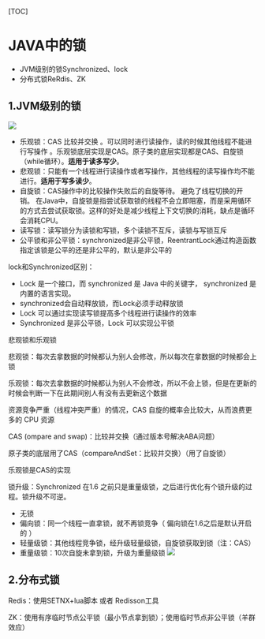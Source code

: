 

[TOC]



# JAVA中的锁

- JVM级别的锁Synchronized、lock
- 分布式锁ReRdis、ZK



## 1.JVM级别的锁

![](https://gitee.com/domineering_red_tide/image/raw/master/image/20210614083133.png)



- 乐观锁：CAS ⽐较并交换 。可以同时进行读操作，读的时候其他线程不能进行写操作 。乐观锁底层实现是CAS。原子类的底层实现都是CAS、自旋锁（while循环）。**适用于读多写少**。
- 悲观锁：只能有一个线程进行读操作或者写操作，其他线程的读写操作均不能进行。**适用于写多读少**。
- 自旋锁：CAS操作中的比较操作失败后的自旋等待。 避免了线程切换的开销。 在Java中，自旋锁是指尝试获取锁的线程不会立即阻塞，而是采用循环的方式去尝试获取锁。这样的好处是减少线程上下文切换的消耗，缺点是循环会消耗CPU。
- 读写锁：读写锁分为读锁和写锁，多个读锁不互斥，读锁与写锁互斥 
- 公平锁和非公平锁：synchronized是非公平锁，ReentrantLock通过构造函数指定该锁是公平的还是非公平的，默认是非公平的 



 lock和Synchronized区别：

-  Lock 是一个接口，而 synchronized 是 Java 中的关键字， synchronized 是内置的语言实现。 
-  synchronized会自动释放锁，而Lock必须手动释放锁 
-  Lock 可以通过实现读写锁提高多个线程进行读操作的效率 
-  Synchronized 是非公平锁，Lock 可以实现公平锁



悲观锁和乐观锁

悲观锁：每次去拿数据的时候都认为别人会修改，所以每次在拿数据的时候都会上锁

乐观锁：每次去拿数据的时候都认为别人不会修改，所以不会上锁，但是在更新的时候会判断一下在此期间别人有没有去更新这个数据     



资源竞争严重（线程冲突严重）的情况，CAS 自旋的概率会比较大，从而浪费更多的 CPU 资源

CAS (ompare and swap)：比较并交换（通过版本号解决ABA问题）

原子类的底层用了CAS（compareAndSet：比较并交换）（用了自旋锁）

乐观锁是CAS的实现



锁升级：Synchronized 在1.6 之前只是重量级锁，之后进行优化有个锁升级的过程。锁升级不可逆。

- 无锁
- 偏向锁：同一个线程一直拿锁，就不再锁竞争（ 偏向锁在1.6之后是默认开启的 ）
- 轻量级锁：其他线程竞争锁，经升级轻量级锁，自旋锁获取到锁（注：CAS）
- 重量级锁：10次自旋未拿到锁，升级为重量级锁
![](https://gitee.com/domineering_red_tide/image/raw/master/image/20210614085834.png)





## 2.分布式锁

Redis：使用SETNX+lua脚本  或者 Redisson工具

ZK：使用有序临时节点公平锁（最小节点拿到锁）；使用临时节点非公平锁（羊群效应）

